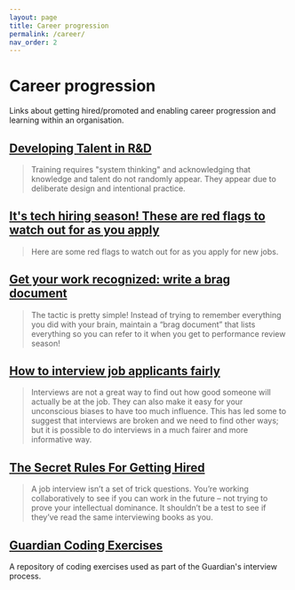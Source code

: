 ```yaml
---
layout: page
title: Career progression
permalink: /career/
nav_order: 2
---
```


# Career progression

Links about getting hired/promoted and enabling career progression and learning within an organisation.

## [Developing Talent in R&D](https://medium.com/galvanize/developing-talent-in-r-d-3fe7aae3e414)

> Training requires "system thinking" and acknowledging that knowledge and talent do not randomly appear. They appear due to deliberate design and intentional practice.

## [It's tech hiring season! These are red flags to watch out for as you apply](https://catherinekiiru.hashnode.dev/its-tech-hiring-season-these-are-red-flags-to-watch-out-for-as-you-apply-for-jobs)

> Here are some red flags to watch out for as you apply for new jobs.

## [Get your work recognized: write a brag document](https://jvns.ca/blog/brag-documents/)

> The tactic is pretty simple! Instead of trying to remember everything you did with your brain, maintain a “brag document” that lists everything so you can refer to it when you get to performance review season!

## [How to interview job applicants fairly](https://www.annashipman.co.uk/jfdi/interviewing-fairly.html)

> Interviews are not a great way to find out how good someone will actually be at the job. They can also make it easy for your unconscious biases to have too much influence. This has led some to suggest that interviews are broken and we need to find other ways; but it is possible to do interviews in a much fairer and more informative way.

## [The Secret Rules For Getting Hired](https://shkspr.mobi/blog/2019/04/the-secret-rules-for-getting-hired/)

> A job interview isn’t a set of trick questions. You’re working collaboratively to see if you can work in the future – not trying to prove your intellectual dominance. It shouldn’t be a test to see if they’ve read the same interviewing books as you.

## [Guardian Coding Exercises](https://github.com/guardian/coding-exercises)

A repository of coding exercises used as part of the Guardian's interview process.
